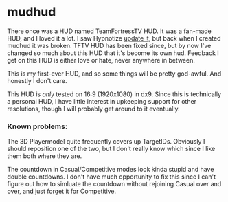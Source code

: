 # mudhud
There once was a HUD named TeamFortressTV HUD. It was a fan-made HUD, and I loved it a lot. I saw Hypnotize [update it](https://github.com/Hypnootize/TFTV-Hud), but back when I created mudhud it was broken. TFTV HUD has been fixed since, but by now I've changed so much about this HUD that it's become its own hud. Feedback I get on this HUD is either love or hate, never anywhere in between.

This is my first-ever HUD, and so some things will be pretty god-awful. And honestly I don't care.

This HUD is _only_ tested on 16:9 (1920x1080) in dx9. Since this is technically a personal HUD, I have little interest in upkeeping support for other resolutions, though I will probably get around to it eventually.

### Known problems:
The 3D Playermodel quite frequently covers up TargetIDs. Obviously I should reposition one of the two, but I don't really know which since I like them both where they are.

The countdown in Casual/Competitive modes look kinda stupid and have double countdowns. I don't have much opportunity to fix this since I can't figure out how to simluate the countdown without rejoining Casual over and over, and just forget it for Competitive.
